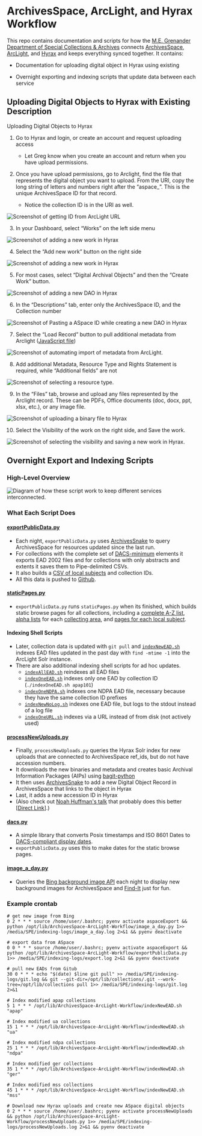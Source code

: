 # ArchivesSpace, ArcLight, and Hyrax Workflow
This repo contains documentation and scripts for how the [M.E. Grenander Department of Special Collections & Archives](library.albany.edu/archive/) connects [ArchivesSpace](https://github.com/archivesspace/archivesspace), [ArcLight](https://github.com/sul-dlss/arclight), and [Hyrax](https://github.com/samvera/hyrax) and keeps everything synced together. It contains:

* Documentation for uploading digital object in Hyrax using existing 

* Overnight exporting and indexing scripts that update data between each service

  

## Uploading Digital Objects to Hyrax with Existing Description

Uploading Digital Objects to Hyrax

1. Go to Hyrax and login, or create an account and request uploading access
   * Let Greg know when you create an account and return when you have upload permissions.

2. Once you have upload permissions, go to Arclight, find the file that represents the digital object you want to upload. From the URI, copy the long string of letters and numbers right after the “aspace_”. This is the unique ArchivesSpace ID for that record.
   * Notice the collection ID is in the URI as well.

![Screenshot of getting ID from ArcLight URL](/img/screen1.png)

3. In your Dashboard, select “Works” on the left side menu

![Screenshot of adding a new work in Hyrax](/img/screen2.png)

4. Select the “Add new work” button on the right side

![Screenshot of adding a new work in Hyrax](/img/screen3.png)

5. For most cases, select “Digital Archival Objects” and then the “Create Work” button.

![Screenshot of adding a new DAO in Hyrax](/img/screen4.png)

6. In the “Descriptions” tab, enter only the ArchivesSpace ID, and the Collection number

![Screenshot of Pasting a ASpace ID while creating a new DAO in Hyrax](/img/screen5.png)

7. Select the “Load Record” button to pull additional metadata from Arclight ([JavaScript file](https://github.com/UAlbanyArchives/hyrax-UAlbany/blob/master/app/assets/javascripts/arclightFindRecord.js))

![Screenshot of automating import of metadata from ArcLight.](/img/screen6.png)

8. Add additional Metadata, Resource Type and Rights Statement is required, while “Additional fields”
     are not

![Screenshot of selecting a resource type.](/img/screen7.png)

9. In the “Files” tab, browse and upload any files represented by the Arclight record. These can be PDFs, Office documents (doc, docx, ppt, xlsx, etc.), or any image file.

![Screenshot of uploading a binary file to Hyrax](/img/screen8.png)

10. Select the Visibility of the work on the right side, and Save the work.

![Screenshot of selecting the visibility and saving a new work in Hyrax.](/img/screen9.png)



## Overnight Export and Indexing Scripts

### High-Level Overview

![Diagram of how these script work to keep different services interconnected.](/img/overnightScripts.png)

### What Each Script Does

#### [exportPublicData.py](https://github.com/UAlbanyArchives/ArchivesSpace-ArcLight-Workflow/blob/master/exportPublicData.py)

* Each night, `exportPublicData.py` uses [ArchivesSnake](https://github.com/archivesspace-labs/ArchivesSnake) to query ArchivesSpace for resources updated since the last run.
* For collections with the complete set of [DACS-minimum](https://github.com/saa-ts-dacs/dacs/blob/70f2edb35eae2085dfbe66a89642421dcf25de52/part_I/chapter_1.md#requirements-for-single-level-descriptions) elements it exports EAD 2002 files and for collections with only abstracts and extents it saves them to Pipe-delimited CSVs.
* It also builds a [CSV of local subjects](https://github.com/UAlbanyArchives/collections/blob/master/staticData/subjects.csv) and collection IDs. 
* All this data is pushed to [Github](https://github.com/UAlbanyArchives/collections). 

#### [staticPages.py](https://github.com/UAlbanyArchives/ArchivesSpace-ArcLight-Workflow/blob/master/staticPages.py)

* `exportPublicData.py` runs `staticPages.py` when its finished, which builds static browse pages for all collections, including a [complete A-Z list](https://archives.albany.edu/browse/alpha.html), [alpha lists](https://archives.albany.edu/browse/apap.html#G) for each [collecting area](https://archives.albany.edu/browse/91.html), and [pages for each local subject](https://archives.albany.edu/browse/subjects.html).

#### Indexing Shell Scripts

* Later, collection data is updated with `git pull` and [`indexNewEAD.sh`](https://github.com/UAlbanyArchives/ArchivesSpace-ArcLight-Workflow/blob/master/indexNewEAD.sh) indexes EAD files updated in the past day with `find -mtime -1` into the ArcLight Solr instance.
* There are also additional indexing shell scripts for ad hoc updates. 
  * [`indexAllEAD.sh`](https://github.com/UAlbanyArchives/ArchivesSpace-ArcLight-Workflow/blob/master/indexAllEAD.sh) reindexes all EAD files
  * [`indexOneEAD.sh`](https://github.com/UAlbanyArchives/ArchivesSpace-ArcLight-Workflow/blob/master/indexOneEAD.sh) indexes only one EAD by collection ID (`./indexOneEAD.sh apap101`)
  * [`indexOneNDPA.sh`](https://github.com/UAlbanyArchives/ArchivesSpace-ArcLight-Workflow/blob/master/indexOneNDPA.sh) indexes one NDPA EAD file, necessary because they have the same collection ID prefixes
  * [`indexNewNoLog.sh`](https://github.com/UAlbanyArchives/ArchivesSpace-ArcLight-Workflow/blob/master/indexNewNoLog.sh) indexes one EAD file, but logs to the stdout instead of a log file
  * [`indexOneURL.sh`](https://github.com/UAlbanyArchives/ArchivesSpace-ArcLight-Workflow/blob/master/indexOneURL.sh) indexes via a URL instead of from disk (not actively used)

#### [processNewUploads.py](https://github.com/UAlbanyArchives/ArchivesSpace-ArcLight-Workflow/blob/master/processNewUploads.py)

* Finally, `processNewUploads.py` queries the Hyrax Solr index for new uploads that are connected to ArchivesSpace ref_ids, but do not have accession numbers. 
* It downloads the new binaries and metadata and creates basic Archival Information Packages (AIPs) using [bagit-python](https://github.com/LibraryOfCongress/bagit-python) 
* It then uses [ArchivesSnake](https://github.com/archivesspace-labs/ArchivesSnake) to add a new Digital Object Record in ArchivesSpace that links to the object in Hyrax
* Last, it adds a new accession ID in Hyrax
* (Also check out [Noah Huffman's talk](https://archivesspace.atlassian.net/wiki/spaces/ADC/pages/802127927/ArchivesSpace+Online+Forum+2019) that probably does this better [[Direct Link](https://archivesspace.atlassian.net/wiki/download/attachments/802127927/HuffmanIntegrations.pdf?version=1&modificationDate=1552665228540&cacheVersion=1&api=v2)].)

#### [dacs.py](https://github.com/UAlbanyArchives/ArchivesSpace-ArcLight-Workflow/blob/master/dacs.py)

* A simple library that converts Posix timestamps and ISO 8601 Dates to [DACS-compliant display dates](https://github.com/saa-ts-dacs/dacs/blob/master/part_I/chapter_2/4_date.md).
* `exportPublicData.py` uses this to make dates for the static browse pages.

#### [image_a_day.py](https://github.com/UAlbanyArchives/ArchivesSpace-ArcLight-Workflow/blob/master/image_a_day.py)

* Queries the [Bing background image API](http://www.bing.com/HPImageArchive.aspx?format=js&idx=0&n=8) each night to display new background images for ArchivesSpace and [Find-It](https://github.com/UAlbanyArchives/find-it) just for fun.

  

### Example crontab

```
# get new image from Bing
0 2 * * * source /home/user/.bashrc; pyenv activate aspaceExport && python /opt/lib/ArchivesSpace-ArcLight-Workflow/image_a_day.py 1>> /media/SPE/indexing-logs/image_a_day.log 2>&1 && pyenv deactivate

# export data from ASpace
0 0 * * * source /home/user/.bashrc; pyenv activate aspaceExport && python /opt/lib/ArchivesSpace-ArcLight-Workflow/exportPublicData.py 1>> /media/SPE/indexing-logs/export.log 2>&1 && pyenv deactivate

# pull new EADs from Gitub
30 0 * * * echo "$(date) $line git pull" >> /media/SPE/indexing-logs/git.log && git --git-dir=/opt/lib/collections/.git --work-tree=/opt/lib/collections pull 1>> /media/SPE/indexing-logs/git.log 2>&1

# Index modified apap collections
5 1 * * * /opt/lib/ArchivesSpace-ArcLight-Workflow/indexNewEAD.sh "apap"

# Index modified ua collections
15 1 * * * /opt/lib/ArchivesSpace-ArcLight-Workflow/indexNewEAD.sh "ua"

# Index modified ndpa collections
25 1 * * * /opt/lib/ArchivesSpace-ArcLight-Workflow/indexNewEAD.sh "ndpa"

# Index modified ger collections
35 1 * * * /opt/lib/ArchivesSpace-ArcLight-Workflow/indexNewEAD.sh "ger"

# Index modified mss collections
45 1 * * * /opt/lib/ArchivesSpace-ArcLight-Workflow/indexNewEAD.sh "mss"

# Download new Hyrax uploads and create new ASpace digital objects
0 2 * * * source /home/user/.bashrc; pyenv activate processNewUploads && python /opt/lib/ArchivesSpace-ArcLight-Workflow/processNewUploads.py 1>> /media/SPE/indexing-logs/processNewUploads.log 2>&1 && pyenv deactivate
```

